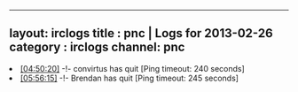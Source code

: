 
---
layout: irclogs
title : pnc | Logs for 2013-02-26
category : irclogs
channel: pnc
---
<li class="logitem"><a href="#04:50:20" name="04:50:20" class="time">[04:50:20]</a> -!- <span class="quit">convirtus</span> has quit [Ping timeout: 240 seconds] </li>
<li class="logitem"><a href="#05:56:15" name="05:56:15" class="time">[05:56:15]</a> -!- <span class="quit">Brendan</span> has quit [Ping timeout: 245 seconds] </li>



